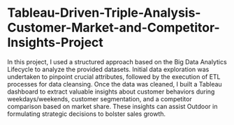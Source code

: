 # Tableau-Driven-Triple-Analysis-Customer-Market-and-Competitor-Insights-Project
In this project, I used a structured approach based on the Big Data Analytics Lifecycle to analyze the provided datasets. Initial data exploration was undertaken to pinpoint crucial attributes, followed by the execution of ETL processes for data cleansing. Once the data was cleaned, I built a Tableau dashboard to extract valuable insights about customer behaviors during weekdays/weekends, customer segmentation, and a competitor comparison based on market share. These insights can assist Outdoor in formulating strategic decisions to bolster sales growth.
